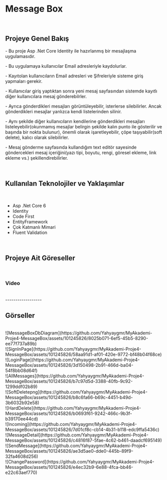 <h1>Message Box</h1>
<br>
<h2>Projeye Genel Bakış</h2>
<p>- Bu proje Asp .Net Core Identity ile hazırlanmış bir mesajlaşma uygulamasıdır.</p>
<p>- Bu uygulamaya kullanıcılar Email adresleriyle kaydolurlar.</p>
<p>- Kayıtolan kullanıcıların Email adresleri ve Şifreleriyle sisteme giriş yapmaları gerekir.</p>
<p>- Kullanıcılar giriş yaptıktan sonra yeni mesaj sayfasından sistemde kayıtlı diğer kullanıcılara mesaj gönderebilrler.</p>
<p>- Ayrıca gönderdikleri mesajları görüntüleyebilir, isterlerse silebilirler. Ancak gönderdikleri mesajlar yanlızca kendi listelerinden silinir.</p>
<p>- Aynı şekilde diğer kullanıcıların kendilerine gönderdikleri mesajları listeleyebilir(okunmamış mesajlar belirgin şekilde kalın punto ile gösterilir ve başında bir nokta bulunur), önemli olarak işaretleyebilir, çöpe taşıyabilir(soft delete), kalıcı olarak silebilirler.</p>
<p>- Mesaj gönderme sayfasında kullandığım text editör sayesinde göndercekleri mesaj içeriğini(yazı tipi, boyutu, rengi, göresel ekleme, link ekleme vs.) şekillendirebilirler.</p>
<br>
<h2>Kullanılan Teknolojiler ve Yaklaşımlar</h2>
<br>
<ul>
    <li>Asp .Net Core 6</li>
    <li>Identity</li>
    <li>Code First</li>
    <li>EntityFramework</li>
    <li>Çok Katmanlı Mimari</li>
    <li>Fluent Validation</li>
</ul>
<br>
<h2>Projeye Ait Göreseller</h2>
<br>
<h3>Video</h3>
<br>
------------------
<br>
<h2>Görseller</h2>
<br>
![MessageBoxDbDiagram](https://github.com/Yahyaygmr/MyAkademi-Proje4-MessageBox/assets/101245826/8025b071-6ef5-45b5-8290-ee77f737a89b)<br>
![SignInPage](https://github.com/Yahyaygmr/MyAkademi-Proje4-MessageBox/assets/101245826/58aa91d1-af01-420e-9772-bf48b04f68ce)<br>
![LoginPage](https://github.com/Yahyaygmr/MyAkademi-Proje4-MessageBox/assets/101245826/3d150498-2b91-466d-ba04-54f8bb08d64f)<br>
![AllMessages](https://github.com/Yahyaygmr/MyAkademi-Proje4-MessageBox/assets/101245826/b7c97d5d-3388-40fb-9c92-1299ddf02b89)<br>
![SoftDeletepng](https://github.com/Yahyaygmr/MyAkademi-Proje4-MessageBox/assets/101245826/b8c6fa66-b69c-4451-b49d-3b6032b92e58)<br>
![HardDelete](https://github.com/Yahyaygmr/MyAkademi-Proje4-MessageBox/assets/101245826/b0693f61-9242-466c-9b3f-b39170ee44cd)<br>
![Incoming](https://github.com/Yahyaygmr/MyAkademi-Proje4-MessageBox/assets/101245826/7d01cf8c-cb14-4b31-b118-edc9ffa5436c)<br>
![MessageDetail](https://github.com/Yahyaygmr/MyAkademi-Proje4-MessageBox/assets/101245826/c4816f87-5fae-4c62-b461-daadcf695149)<br>
![SendMessage](https://github.com/Yahyaygmr/MyAkademi-Proje4-MessageBox/assets/101245826/ae3d5ae0-dde0-445b-89f9-32fa4608d256)<br>
![ChangePassword](https://github.com/Yahyaygmr/MyAkademi-Proje4-MessageBox/assets/101245826/e4ec32b9-6e88-4fca-bb46-e22c63aef770)<br>






